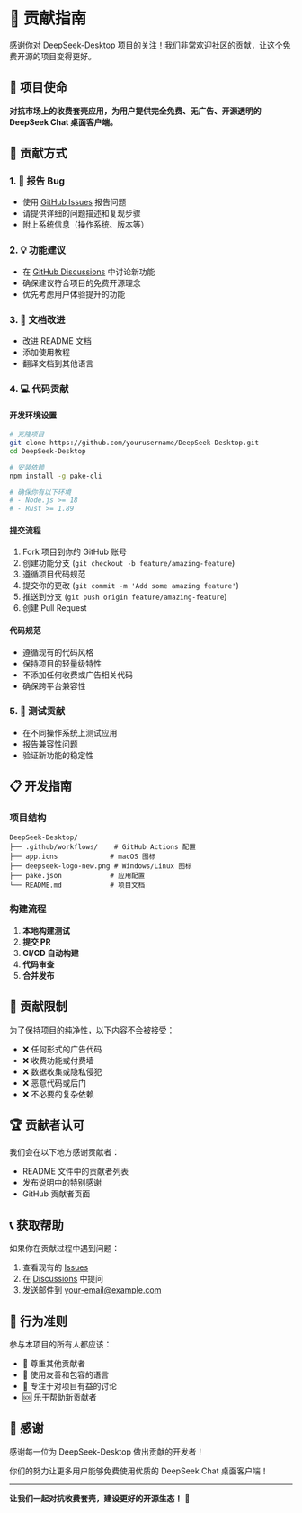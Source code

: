# 🤝 贡献指南

感谢你对 DeepSeek-Desktop 项目的关注！我们非常欢迎社区的贡献，让这个免费开源的项目变得更好。

## 🎯 项目使命

**对抗市场上的收费套壳应用，为用户提供完全免费、无广告、开源透明的 DeepSeek Chat 桌面客户端。**

## 🌟 贡献方式

### 1. 🐛 报告 Bug
- 使用 [GitHub Issues](https://github.com/yourusername/DeepSeek-Desktop/issues) 报告问题
- 请提供详细的问题描述和复现步骤
- 附上系统信息（操作系统、版本等）

### 2. 💡 功能建议
- 在 [GitHub Discussions](https://github.com/yourusername/DeepSeek-Desktop/discussions) 中讨论新功能
- 确保建议符合项目的免费开源理念
- 优先考虑用户体验提升的功能

### 3. 📖 文档改进
- 改进 README 文档
- 添加使用教程
- 翻译文档到其他语言

### 4. 💻 代码贡献

#### 开发环境设置
```bash
# 克隆项目
git clone https://github.com/yourusername/DeepSeek-Desktop.git
cd DeepSeek-Desktop

# 安装依赖
npm install -g pake-cli

# 确保你有以下环境
# - Node.js >= 18
# - Rust >= 1.89
```

#### 提交流程
1. Fork 项目到你的 GitHub 账号
2. 创建功能分支 (`git checkout -b feature/amazing-feature`)
3. 遵循项目代码规范
4. 提交你的更改 (`git commit -m 'Add some amazing feature'`)
5. 推送到分支 (`git push origin feature/amazing-feature`)
6. 创建 Pull Request

#### 代码规范
- 遵循现有的代码风格
- 保持项目的轻量级特性
- 不添加任何收费或广告相关代码
- 确保跨平台兼容性

### 5. 🧪 测试贡献
- 在不同操作系统上测试应用
- 报告兼容性问题
- 验证新功能的稳定性

## 📋 开发指南

### 项目结构
```
DeepSeek-Desktop/
├── .github/workflows/    # GitHub Actions 配置
├── app.icns             # macOS 图标
├── deepseek-logo-new.png # Windows/Linux 图标
├── pake.json            # 应用配置
└── README.md            # 项目文档
```

### 构建流程
1. **本地构建测试**
2. **提交 PR**
3. **CI/CD 自动构建**
4. **代码审查**
5. **合并发布**

## 🚫 贡献限制

为了保持项目的纯净性，以下内容不会被接受：

- ❌ 任何形式的广告代码
- ❌ 收费功能或付费墙
- ❌ 数据收集或隐私侵犯
- ❌ 恶意代码或后门
- ❌ 不必要的复杂依赖

## 🏆 贡献者认可

我们会在以下地方感谢贡献者：
- README 文件中的贡献者列表
- 发布说明中的特别感谢
- GitHub 贡献者页面

## 📞 获取帮助

如果你在贡献过程中遇到问题：

1. 查看现有的 [Issues](https://github.com/yourusername/DeepSeek-Desktop/issues)
2. 在 [Discussions](https://github.com/yourusername/DeepSeek-Desktop/discussions) 中提问
3. 发送邮件到 your-email@example.com

## 📜 行为准则

参与本项目的所有人都应该：
- 🤝 尊重其他贡献者
- 💬 使用友善和包容的语言  
- 🎯 专注于对项目有益的讨论
- 🆘 乐于帮助新贡献者

## 🎉 感谢

感谢每一位为 DeepSeek-Desktop 做出贡献的开发者！

你们的努力让更多用户能够免费使用优质的 DeepSeek Chat 桌面客户端！

---

**让我们一起对抗收费套壳，建设更好的开源生态！** 🚀